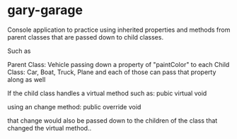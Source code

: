# gary-garage


Console application to practice using inherited properties and methods 
from parent classes that are passed down to child classes.

Such as

Parent Class: Vehicle
passing down a property of "paintColor" to each 
Child Class: Car, Boat, Truck, Plane
and each of those can pass that property along as well

If the child class handles a virtual method such as: 
pubic virtual void

using an change method:
public override void

that change would also be passed down to the children of the class that changed the virtual method..


